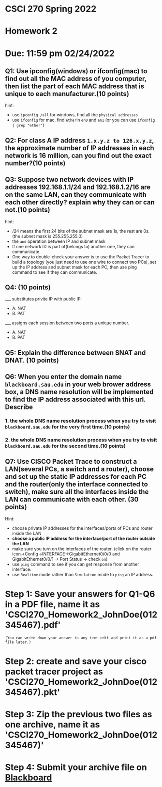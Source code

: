 # CSCI 270 Spring 2022
# Homework 2
# Due: 11:59 pm 02/24/2022

## Q1: Use ipconfig(windows) or ifconfig(mac) to find out all the MAC address of you computer, then list the part of each MAC address that is unique to each manufacturer.(10 points)

hint: 
+ use `ipconfig /all` for windows, find all the `physical addresses`
+ use `ifconfig` for mac, find `ether`in `en0` and `en1` (or you can use `ifconfig | grep "ether"`)

## Q2: For class A IP address `1.x.y.z to 126.x.y.z`, the approximate number of IP addresses in each network is 16 million, can you find out the exact number?(10 points)

## Q3: Suppose two network devices with IP addresses 192.168.1.1/24 and 192.168.1.2/16 are on the same LAN, can they communicate with each other directly? explain why they can or can not.(10 points)

hint: 
+ /24 means the first 24 bits of the subnet mask are 1s, the rest are 0s. (the subnet mask is 255.255.255.0)
+ the `and` operation between IP and subnet mask
+ If one network ID is part of(belongs to) another one, they can communicate.
+ One way to double-check your answer is to use the Packet Tracer to build a topology (you just need to use one wire to connect two PCs), set up the IP address and subnet mask for each PC, then use ping command to see if they can communicate.

## Q4: (10 points)
\_\_\_ substitutes privite IP with public IP.
+ A. NAT
+ B. PAT

\_\_\_ assigns each session between two ports a unique number.
+ A. NAT
+ B. PAT

## Q5: Explain the difference between SNAT and DNAT. (10 points)

## Q6: When you enter the domain name `blackboard.sau.edu` in your web brower address box, a DNS name resolution will be implemented to find the IP address associated with this url. Describe
### 1. the whole DNS name resolution process when you try to visit `blackboard.sau.edu` for the very first time.(10 points)
### 2. the whole DNS name resolution process when you try to visit `blackboard.sau.edu` for the second time.(10 points)

## Q7: Use CISCO Packet Trace to construct a LAN(several PCs, a switch and a router), choose and set up the static IP addresses for each PC and the router(only the interface connected to switch), make sure all the interfaces inside the LAN can communicate with each other. (30 points)

Hint: 
+ choose private IP addresses for the interfaces/ports of PCs and router inside the LAN
+ <b>choose a public IP address for the interface/port of the router outside the LAN</b>
+ make sure you turn on the interfaces of the router. (click on the router icon->Config->INTERFACE->GigabitEthernet0/0/0 and GigabitEthernet0/0/1 -> Port Status -> check `on`)
+ use `ping` command to see if you can get response from another interface.
+ use `Realtime` mode rather than `Simulation` mode to `ping` an IP address.


# Step 1: Save your answers for Q1-Q6 in a PDF file, name it as 'CSCI270_Homework2_JohnDoe(012345467).pdf' 
    (You can write down your answer in any text edit and print it as a pdf file later.)
# Step 2: create and save your cisco packet tracer project as 'CSCI270_Homework2_JohnDoe(012345467).pkt'

# Step 3: Zip the previous two files as one archive, name it as 'CSCI270_Homework2_JohnDoe(012345467)'

# Step 4: Submit your archive file on [Blackboard](https://blackboard.sau.edu)
